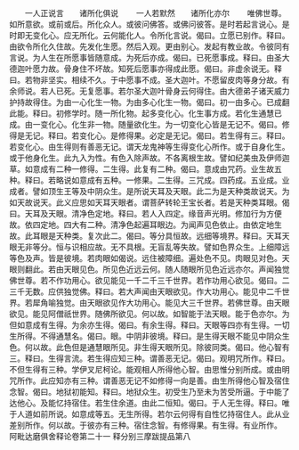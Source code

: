 <!-- { "loadSidebar": true } -->
　　一人正说言　　诸所化俱说
　　一人若默然　　诸所化亦尔
　　唯佛世尊。如所意欲。或前或后。所化众人。或彼问佛答。或佛问彼答。是时若起言说心。是时即无变化心。应无所化。云何能化人。令所化言说。偈曰。立愿已别作。释曰。由欲令所化久住故。先发化生愿。然后入观。更由别心。发起有教业故。令彼同有言说。为人生在所愿事皆随意成。为死后亦成。偈曰。已死愿事成。释曰。由圣大德迦叶愿力故。骨身住不坏故。知死后愿事亦得成此愿。偈曰。非虚余说无。释曰。若物非坚实。相续不久。于中愿事不成。圣大迦叶。不愿留皮肉等身分故。有余师说。若人已死。无复愿事。若尔圣大迦叶骨身云何得住。由大德弟子诸天威力护持故得住。为由一心化生一物。为由多心化生一物。偈曰。初一由多心。已成翻此能。释曰。初修学时。随一所化物。起多变化心。化生事方成。若化生通慧已成。由一变化心。化生非一物。随量欲化生。为一切变化心皆是无记不。偈曰。修得是无记。释曰。若变化心。是修得果。必定是无记。偈曰。若生得有三。释曰。若变化心。由生得则有善恶无记。谓天龙鬼神等生得变化心所作。或于自身化生。或于他身化生。此九入为性。有色入除声故。不各离根生故。譬如纪美虫及伊师迦草。如意成有二种一修得。二生得。此复有二种。偈曰。意成由咒药。业生故五种。释曰。若略说如意成有五种。一修果。二生得。三咒成。四药成。五业成。业成者。譬如顶生王等及中阴众生。是所说天耳及天眼。此二为是天种类故说天。为如天故说天。此义应思如天耳天眼者。谓菩萨转轮王宝长者。若是天种类耳眼。偈曰。天耳及天眼。清净色定地。释曰。若人入四定。缘音声光明。修加行为方便故。依四定地。四大有二种。清净色起遍耳眼边。为闻声见色依止。由依定地生故。此耳眼是天种类。复次此二。偈曰。等分具恒故。远细等境界。释曰。天耳天眼无非等分。恒与识相应故。无不具根。无盲乱等失故。譬如色界众生。上细障远等色及声。皆是彼境。若肉眼如偈说。远住被障细。遍处色不见。肉眼见对色。天眼则翻此。若由天眼见色。所见色近远云何。随人随眼所见色近远亦尔。声闻独觉佛世尊。若不作功用心。欲见能见一千二千三千世界。若作功用心欲见。偈曰。二三千无数。应供独觉佛。释曰。若大声闻由天眼欲见。作大功用心。能见中二千世界。若犀角喻独觉。由天眼欲见作大功用心。能见大三千世界。若佛世尊。由天眼欲见。能见阿僧祇世界。随佛所欲见。何以故。如智能于法天眼。能于色亦尔。为但如意成有生得。为余亦生得。偈曰。有余生得。释曰。天眼等四亦有生得。一切生所得。不得通慧名。偈曰。眼。中阴非彼境。释曰。是生得天眼不能见中阴众生色。何以故。此色但是通慧眼所见。非生得天眼所见。除彼同类。偈曰。他心智有三。释曰。生得言流。若生得应知三种。谓善恶无记。偈曰。观明咒所作。释曰。不但生得有三种。学伊叉尼柯论。能观相人所得他心智。由思惟分别所成。或由明咒所作。此应知亦有三种。谓善恶无记不如修得一向是善。由生所得他心智及宿住念智。偈曰。地狱初能知。释曰。地狱众生。初受生乃至未为苦受所逼。于中能了达他心。及能忆持宿住。若生住余道。由此二恒知。偈曰。于人无生得。释曰。唯于人道如前所说。如意成等五。无生所得。若尔云何得有自性忆持宿住人。此从业差别所作。何以故。于彼亦有三种。宿住念智。有修得果。有生得。有业所作。
阿毗达磨俱舍释论卷第二十一
释分别三摩跋提品第八
